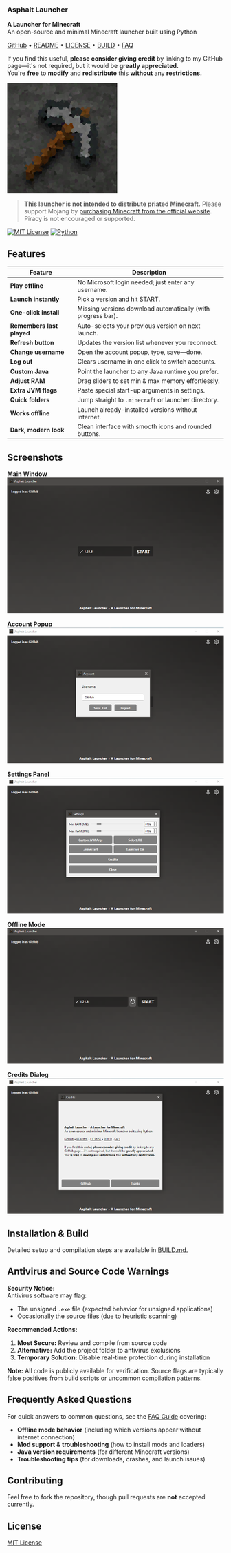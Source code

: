 ### Asphalt Launcher

**A Launcher for Minecraft**  
An open-source and minimal Minecraft launcher built using Python  

[GitHub](https://github.com/arsalanvally/Asphalt-Launcher) • [README](https://github.com/arsalanvally/Asphalt-Launcher/blob/main/README.md) • [LICENSE](https://github.com/arsalanvally/Asphalt-Launcher/blob/main/LICENSE) • [BUILD](https://github.com/arsalanvally/Asphalt-Launcher/blob/main/BUILD.md) • [FAQ](https://github.com/arsalanvally/Asphalt-Launcher/blob/main/FAQ.md)

If you find this useful, **please consider giving credit** by linking to my GitHub page—it's not required, but it would be **greatly appreciated.**  
You're **free** to **modify** and **redistribute** this **without** any **restrictions.**

![](/assets/logo.png)

> **This launcher is not intended to distribute priated Minecraft.**
> Please support Mojang by [purchasing Minecraft from the official website](https://www.minecraft.net/). Piracy is not encouraged or supported.

[![MIT License](https://img.shields.io/badge/license-MIT-green)](LICENSE)
[![Python](https://img.shields.io/badge/python-3.12+-blue.svg)](https://www.python.org/)

## Features

| Feature | Description |
|---|---|
| **Play offline** | No Microsoft login needed; just enter any username. |
| **Launch instantly** | Pick a version and hit START. |
| **One-click install** | Missing versions download automatically (with progress bar). |
| **Remembers last played** | Auto-selects your previous version on next launch. |
| **Refresh button** | Updates the version list whenever you reconnect. |
| **Change username** | Open the account popup, type, save—done. |
| **Log out** | Clears username in one click to switch accounts. |
| **Custom Java** | Point the launcher to any Java runtime you prefer. |
| **Adjust RAM** | Drag sliders to set min & max memory effortlessly. |
| **Extra JVM flags** | Paste special start-up arguments in settings. |
| **Quick folders** | Jump straight to `.minecraft` or launcher directory. |
| **Works offline** | Launch already-installed versions without internet. |
| **Dark, modern look** | Clean interface with smooth icons and rounded buttons. |

## Screenshots

**Main Window**
![](/assets/screenshot1.png)

**Account Popup**
![](/assets/screenshot2.png)

**Settings Panel**
![](/assets/screenshot3.png)

**Offline Mode**
![](/assets/screenshot4.png)

**Credits Dialog**
![](/assets/screenshot5.png)

## Installation & Build

Detailed setup and compilation steps are available in [BUILD.md.](https://github.com/arsalanvally/Asphalt-Launcher/blob/main/BUILD.md)

## Antivirus and Source Code Warnings

**Security Notice:**  
Antivirus software may flag:
- The unsigned `.exe` file (expected behavior for unsigned applications)
- Occasionally the source files (due to heuristic scanning)

**Recommended Actions:**  
1. **Most Secure:** Review and compile from source code
2. **Alternative:** Add the project folder to antivirus exclusions
3. **Temporary Solution:** Disable real-time protection during installation

**Note:** All code is publicly available for verification. Source flags are typically false positives from build scripts or uncommon compilation patterns.

## Frequently Asked Questions

For quick answers to common questions, see the [FAQ Guide](https://github.com/arsalanvally/Asphalt-Launcher/blob/main/FAQ.md) covering:

- **Offline mode behavior** (including which versions appear without internet connection)
- **Mod support & troubleshooting** (how to install mods and loaders)
- **Java version requirements** (for different Minecraft versions)
- **Troubleshooting tips** (for downloads, crashes, and launch issues)

## Contributing

Feel free to fork the repository, though pull requests are **not** accepted currently.

## License

[MIT License](https://github.com/arsalanvally/Asphalt-Launcher/blob/main/LICENSE)
